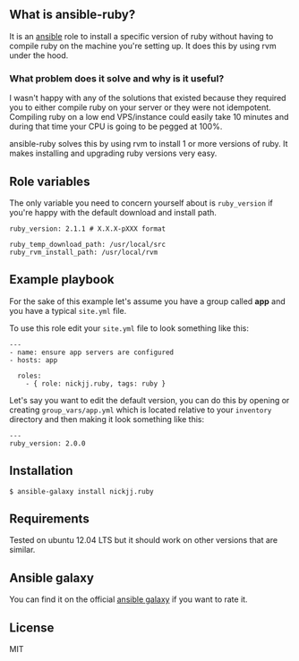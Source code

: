 ## What is ansible-ruby?

It is an [ansible](http://www.ansible.com/home) role to install a specific version of ruby without having to compile ruby on the machine you're setting up. It does this by using rvm under the hood.

### What problem does it solve and why is it useful?

I wasn't happy with any of the solutions that existed because they required you to either compile ruby on your server or they were not idempotent. Compiling ruby on a low end VPS/instance could easily take 10 minutes and during that time your CPU is going to be pegged at 100%.

ansible-ruby solves this by using rvm to install 1 or more versions of ruby. It makes installing and upgrading ruby versions very easy.

## Role variables

The only variable you need to concern yourself about is `ruby_version` if you're happy with the default download and install path.

```
ruby_version: 2.1.1 # X.X.X-pXXX format

ruby_temp_download_path: /usr/local/src
ruby_rvm_install_path: /usr/local/rvm
```

## Example playbook

For the sake of this example let's assume you have a group called **app** and you have a typical `site.yml` file.

To use this role edit your `site.yml` file to look something like this:

```
---
- name: ensure app servers are configured
- hosts: app

  roles:
    - { role: nickjj.ruby, tags: ruby }
```

Let's say you want to edit the default version, you can do this by opening or creating `group_vars/app.yml` which is located relative to your `inventory` directory and then making it look something like this:

```
---
ruby_version: 2.0.0
```

## Installation

`$ ansible-galaxy install nickjj.ruby`

## Requirements

Tested on ubuntu 12.04 LTS but it should work on other versions that are similar.

## Ansible galaxy

You can find it on the official [ansible galaxy](https://galaxy.ansible.com/list#/roles/796) if you want to rate it.

## License

MIT